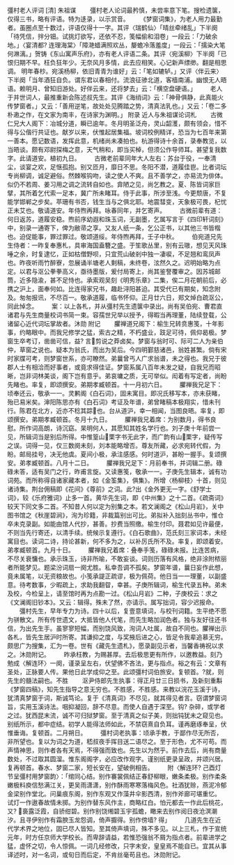 彊村老人评词
	[清] 朱祖谋
　　彊村老人论词最矜慎，未尝率意下笔。搜检遗箧，仅得三书，略有评语。特为迻录，以示赏音。
　　《梦窗词集》，为老人用力最勤者。虽圈点至十数过，评语仅得十一字。其评〈瑞鹤仙〉「晴丝牵绪乱」下半阕「待凭信，拌分钿。试挑灯欲写，还依不忍，笺幅偷和泪卷」一段云：「力破余地。」〈宴清都? 连理海棠〉「障滟蜡满照欢丛，嫠蟾冷落羞度」一段云：「擩染大笔何淋漓。」贺铸《东山寓声乐府》，亦有老人评语二条。其评〈宛溪柳〉下半阕「已恨归期不早。枉负狂年少。无奈风月多情，此去应相笑。心记新声缥缈。翻是相思调。
明年春杪。宛溪杨柳，依旧青青为谁好」云：「笔如辘轳。」又评〈伴云来〉下半阕「当年酒狂自负。谓东君以春相付。流浪征骖北道，客樯南浦。幽恨无人晤语。赖明月、曾知旧游处。好伴云来，还将梦去」云：「横空盘硬语。」
　　老人于并世词人，最推重新会陈述叔先生。其评《海绡词》云：「神骨俱静，此真能火传梦窗者。」又云：「善用逆笔，故处处见腾踏之势，清真法乳也。」又云：「卷二多朴遫之作，在文家为南丰，在诗家为渊明。」
附录
近人与朱祖谋论词札
　　古微仁兄大人阁下：冶城分道，瞬已逾年。冬月明圣泛舟，灵山韶濩，颇有领会，惜不得与公偕行共证也。献岁以来，伏惟起居集福。坡词校例精详，恐当为七百年来第一善本。愿记数语，发挥此意，机绪尚未凑拍也。杭游得诗十余首，录奉教览，以当晤谈。颇有邓尉探梅之意，天气稍和，即当买棹，但须公作导师耳。甚望复我数字。此请道安。植初九日。
　　古微老前辈同年大人左右：苏台于役，一奉清尘，谈宴之欢，足惬孤抱。别又匝月，靡日不思。冬阳不潜，道履佳鬯。比者词坛专尚柳调，诚足避俗。然棘喉钩吻，读之使人不爽。且不善学之，亦易流为俳体。似仍不若周、姜习用之调之流转自如也。弇陋之见，尚乞教之。夏、陈皆词家巨擘，其所着乞代索一足本，冀广所未睹耳。侍于此事，所涉至浅。今更颓唐，不复能学邯郸之步矣。苹珊有书否，钱生当与之俱北耶。地震彗变，天象极可畏，杞忧正未艾也。敬请道安。年侍煦再拜。咏春同年，并乞寄声。
　　古微前辈有道：何日返苏，道履安稳。煦前序幼遐和珠玉词，无副墨，乞属写言于《四印轩词刻》中，别录一通寄下，俾为敝帚之享。又友人纸一条，乞公正书，以其他三书皆楷也。迫促能事，罪过罪过。敬颂道绥。年侍煦再拜，壬子中秋。
　　伯宛道兄先生侍者：一昨复奉惠札，具审海国盍簪之盛。于笙歌丛里，别有云璈，想见天风珠唾之余，时复逮忆，正如枯僧野呗，只宜荒山破剎中独一凄唳，不足翘和鸾凤声也。昨夜听雨竹醉寮，忽展诵半塘老人剩稿，未终卷，泫然久之。迟明始略为点定。以君与沤公拳拳高义，亟待墨版，爰付局寄上，尚其鉴詧覆审之。因苏城邮筒，近多隐渝，甚不足恃也。承索观吴刻《明秀乐章》二集，俟二月花朝前后，必携之沪上，面奉何如。比连得家兄书，趣赴浔阳甚迫。其受代已有期矣，知念附及。匆匆报讯，不尽百一。敬承道履，临书怀仰。正月廿六日，郑文焯白疏沤公，同此悼念。
　　案：以上各札，并从彊村先生遗箧中录出。尚有吴伯宛、曹君直诸君与先生商量校词书简一束。容孺世兄举以授予，得暇当再理董，陆续登载，公诸留心近代词坛掌故者。沐勋
附记
　　臞禅道兄阁下：榆生兄转贲惠笺，十年影事，约略眼中。而我兄修学之猛，索古之精，不朽盛业，跂足可待，佩仰曷极。梦窗生卒考订，凿凿可信，益? 言剪说之莽卤矣。梦窗与翁时可、际可二人为亲伯仲，草窗之说也。疑本为翁氏，而出为吴后。今四明鄞慈诸邑，翁姓甚繁。倘有宋时家牒可考，则梦窗世系，亦可瞭然。弟曩曾丐人广求翁谱，未之得也。我兄于彼郡人士有相洽而好事者，或竟求得佳证。梦窗系属八百年未发之疑，自我兄而昭晰，岂非词林美谈，阁下岂有意乎。弟哀墉之质，无可举似。闳着有写定者，尚盼先睹也。率复，即颂撰安。弟期孝臧顿首。十一月初六日。
　　臞禅我兄足下：顷奉还云，敬承一一。灵鹣阁《白石词》，固未寓目。即况氏移写本，亦未获睹，殆已易米矣。渖阳陈思亦有《白石词》考证及年谱，弟曾睹稿本极翔实，惜未刊行。陈君在北方，近亦不稔其踪也。台从道沪，幸一相闻，当图良晤。率复，即颂撰安。弟期孝臧顿首。冬月十九日。
　　臞禅我兄着席：为别数月，得书良慰。所作词高朗，诗沉窈。杲明何人，其愿知其姓名学行也。刘子庚十年前尝一见，所辑词当是别后所得。中惟篁山栗字书无此字，而广韵有山栗字，疑传写之误。词得一见，仅三数阕未刻，刘本能略增否。尊友所藏，必求宛转代假，为盼。邮局挂号，决无他虞。夏间小极，承注感感。何时道沪，甚盼一握手。复颂撰安。弟孝臧顿首。八月十二日。
　　臞禅我兄足下：月前奉书，并词辑二册。碌碌未答，适有吴门之行，昨甫言旋。又读惠笺，敬承一一。子庚先生辑本，诚有功词苑。而所称得自诸家藏本者，如《金筌集》，俱集》。所增〈杨柳枝〉十首，则见诸诗集。荆台佣稿即《花间》《尊前》之词。此?出《金外更无一字。《舒学士词》，较《乐府雅词》止多一首。黄华先生词，即《中州集》之十二首。《疏斋词》较天下同文多二首。不知昔人何以定为别集之本。若文澜阁之《松山月岩》，关中图书馆之《秋崖碧涧》，洵为珍籍，非裁篇别出可比。弟拟补入拙刻丛书中，惟仓卒未克录副。如能由馆人代抄，甚善。抄费当照缴。榆生付印。聂君如见许最便，不则当先行寄还，以清手续。统候示复遵行。《白石歌曲》，范氏刻三家词本，未经寓目也。读词二诗，持论甚新，何不多为之，以补厉氏所不及。率复，即颂着安。弟孝臧顿首。九月十日。
　　臞禅我兄着席：叠奉手笺，碌碌未报。比连苦病，不尽关衰慵也。承示珠玉，诗非所喻，不敢妄谈。词则历落有风格，绝非涂附秾丽者所能梦见。题梁汾词扇一阕尤胜。私幸吾调不孤矣。梦窗年谱，曩日妄作此想，竟未属笔，以无资粮故也。小笺承諟正疏谬，极为佩荷。他日当一一理董，以副盛意。待考数事，少暇疏上，求助我翻眢，幸甚。子庚所辑词，榆生代录五种。弟未及校，今检呈上，请至馆时再为点勘一过。《松山月岩》二种，子庚校云：求之《文澜阁旧钞本》。又云：辑得。殊未了然，亦请示。属写拙词，容少迟报命。
　　彊村先生，早年专力为诗。四十以后，复壹意填词，与校刊词籍。生平绝不愿为骈散文。所有传世遗文，大抵皆他人代笔，而先生略加润色者。独与友好往还书信，为出先生手。虽寥寥短幅，而别饶风致，洵词人吐属，故自不同也。臞禅出示各札，皆先生居沪时所寄。其谦抑之度，与奖掖后进之心，皆足令我辈追慕无穷。颇思广为搜集，汇为一卷。世有《藏先生遗札》，愿录副见示者，当馨香祷祝以求之。沐勋附记。
　　昨承枉教，为赐甚厚。去后极思更有所作，以邀教益。刻乃勉成〈解连环〉一阕，谨录呈左右，伏望佛不吝法，更与指点。裕之有云：文章有圣处，正脉要人传。果他日此学成仰之至。此颂彊村词伯旅安。复顿首。?就，则先生的髓法嗣也。不胜
　　沤尹侍郎先生执事：得正月廿三日损书，及新刻重斠《梦窗四稿》，知先生指导之意无穷也。不胜感，不胜感。来教以浣花玉溪于诗，犹清真梦窗于词，斯诚笃论。复于《清真词》不尽见，就其得见者言。窃谓梦窗词旨，实用玉溪诗法。咽抑凝回，辞不尽意。而使人自遇于深至。钩? 杂碎，或学者之过。犹西昆末流，诚不可归狱梦窗。至于清真之似子美，则拙钝犹未之窥见也。别纸所示，都中症结。初学人能得法师如此，不禁窃熹自负耳。谨再磨琢奉呈，伏惟垂诲。复顿首。二月朔日。
　　彊村词老执事：顷承手教，于鄙作尽无所否，非所望也。复以为词之为道，嵇叔夜手挥目送二语尽之。至于形色，尤不可苟。而声情神思，则作者各有天焉，不得强而致也。先生以为然乎。前作去后，尚有商量数处，不过取其圆溜。惟东阁阁字，必应改作观字。谨别纸更录呈政，并颂兴居。复再顿首。春水、梦窗二家，短长安在，望破例相告。
　　附〈解连环? 己酉灯节呈彊村用梦窗韵〉：「绾同心结。别作褰裳佩结正春舒柳眼，嫩条柔极。别作柔条嫩极料庾信愁满江关，更吴雨潇潇，别作酥雨寒寒落梅风色。社酒犹赊，燕泥冷郁金梁别作堂北。问巢痕东阁，别作东观又作藻井伞影西清，别作斧廊可堪重忆。　试灯一作遨春故情未掷。为别作替东风作主，商略红白。怕元都去一作此后桃花，又? 裛露泛霞，自骄绀碧。别作别饶缃碧玉宇孤蟾，瞰来去别作阅日夜沧溟潮汐。且寻伊别作有霜腴玉龙怨调，倚声擫得。别作傍墙? 得」
　　几道先生在近代学术界之地位，固已尽人皆知。至其倚声填词，殊不多见。以上三札，作于宣统元年，时方任京师大学校长。而卑辞请益，若惟恐强翁不屑为指点者。前辈进学之猛，虚怀之切，令人惊佩。一词几经修改，只字未安，皇皇焉不能自已。宜其从事译述时，对一名词，或旬日而后定，不肯丝毫苟且也。沐勋附记。
